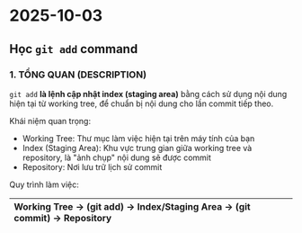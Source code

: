 # 2025-10-03 
## Học `git add` command
### 1. TỔNG QUAN (DESCRIPTION)
`git add` **là lệnh cập nhật index (staging area)** bằng cách sử dụng nội dung hiện tại từ working tree, để chuẩn bị nội dung cho lần commit tiếp theo.

Khái niệm quan trọng:

- Working Tree: Thư mục làm việc hiện tại trên máy tính của bạn
- Index (Staging Area): Khu vực trung gian giữa working tree và repository, là "ảnh chụp" nội dung sẽ được commit
- Repository: Nơi lưu trữ lịch sử commit

Quy trình làm việc:
 
| Working Tree → (git add) → Index/Staging Area → (git commit) → Repository  |
| :---- |